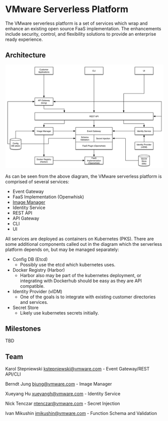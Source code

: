 # VMware Serverless Platform

The VMware serverless platform is a set of services which wrap and enhance an existing open source FaaS implementation.
The enhancements include security, control, and flexibility solutions to provide an enterprise ready experience.

## Architecture

![serverless platform](serverless-platform.png "VMware serverless platform")

As can be seen from the  above diagram, the VMware serverless platform is comprised of several services:

* Event Gateway
* FaaS Implementation (Openwhisk)
* [Image Manager](image-manager.md)
* Identity Service
* REST API
* API Gateway
* CLI
* UI

All services are deployed as containers on Kubernetes (PKS).  There are some additional components called out in the
diagram which the serverless platform depends on, but may be managed separately:

* Config DB (Etcd)
    * Possibly use the etcd which kubernetes uses.
* Docker Registry (Harbor)
    * Harbor also may be part of the kubernetes deployment, or integrating with Dockerhub should be easy as they are
      API compatible.
* Identity Provider (vIDM)
    * One of the goals is to integrate with existing customer directories and services.
* Secret Store
    * Likely use kubernetes secrets initially.

## Milestones

TBD

## Team

Karol Stepniewski <kstepniewski@vmware.com> - Event Gateway/REST API/CLI

Berndt Jung <bjung@vmware.com> - Image Manager

Xueyang Hu <xueyangh@vmware.com> - Identity Service

Nick Tenczar <ntenczar@vmware.com> - Secret Injection

Ivan Mikushin <imikushin@vmware.com> - Function Schema and Validation